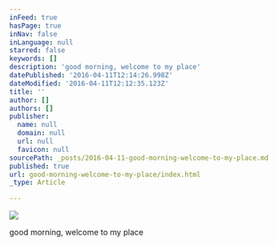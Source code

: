 ```yaml
---
inFeed: true
hasPage: true
inNav: false
inLanguage: null
starred: false
keywords: []
description: 'good morning, welcome to my place'
datePublished: '2016-04-11T12:14:26.998Z'
dateModified: '2016-04-11T12:12:35.123Z'
title: ''
author: []
authors: []
publisher:
  name: null
  domain: null
  url: null
  favicon: null
sourcePath: _posts/2016-04-11-good-morning-welcome-to-my-place.md
published: true
url: good-morning-welcome-to-my-place/index.html
_type: Article

---
```

![](https://the-grid-user-content.s3-us-west-2.amazonaws.com/6f899bc4-f4a1-43d1-9d9f-848e5fe1d0b4.jpg)

good morning, welcome to my place